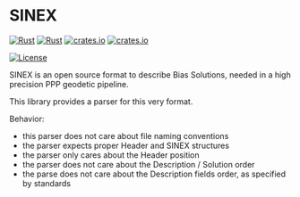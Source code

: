 SINEX
=====

[![Rust](https://github.com/rtk-rs/sinex/actions/workflows/rust.yml/badge.svg)](https://github.com/rtk-rs/sinex/actions/workflows/rust.yml)
[![Rust](https://github.com/rtk-rs/sinex/actions/workflows/daily.yml/badge.svg)](https://github.com/rtk-rs/sinex/actions/workflows/daily.yml) [![crates.io](https://img.shields.io/crates/v/sinex.svg)](https://crates.io/crates/sinex) 
[![crates.io](https://docs.rs/sinex/badge.svg)](https://docs.rs/sinex/badge.svg)

[![License](https://img.shields.io/badge/license-MPL_2.0-orange?style=for-the-badge&logo=mozilla)](https://github.com/rtk-rs/sinex/blob/main/LICENSE)

SINEX is an open source format to describe Bias Solutions, needed in a high precision PPP geodetic pipeline.  

This library provides a parser for this very format.

Behavior:

* this parser does not care about file naming conventions
* the parser expects proper Header and SINEX structures
* the parser only cares about the Header position
* the parser does not care about the Description / Solution order
* the parse does not care about the Description fields order, as specified by standards
